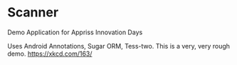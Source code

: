 # Scanner
Demo Application for Appriss Innovation Days

Uses Android Annotations, Sugar ORM, Tess-two. This is a very, very rough demo. https://xkcd.com/163/


